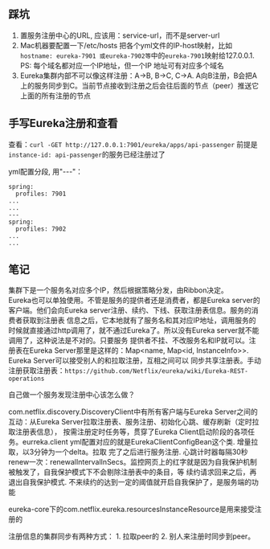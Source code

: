 ## 踩坑
1. 置服务注册中心的URL, 应该用：service-url，而不是server-url  
2. Mac机器要配置一下/etc/hosts 把各个yml文件的IP-host映射，比如`hostname: eureka-7901 或eureka-7902等`中的`eureka-7901`映射给127.0.0.1. PS: 
   每个域名都对应一个IP地址，但一个IP 地址可有对应多个域名
3. Eureka集群内部不可以像这样注册：A->B, B->C, C->A. A向B注册，B会把A上的服务同步到C。当前节点接收到注册之后会往后面的节点（peer）推送它上面的所有注册的节点
## 手写Eureka注册和查看

查看：`curl -GET http://127.0.0.1:7901/eureka/apps/api-passenger` 前提是`instance-id: api-passenger`的服务已经注册过了

yml配置分段, 用"---"：
```
spring:
  profiles: 7901
...
...
---
spring:
  profiles: 7902
...
...
```

## 笔记
集群下是一个服务名对应多个IP，然后根据策略分发，由Ribbon决定。  
Eureka也可以单独使用。不管是服务的提供者还是消费者，都是Eureka server的客户端。他们会向Eureka server注册、续约、下线、获取注册表信息。服务的消费者获取到注册表
信息之后，它本地就有了服务名和其对应IP地址，调用服务的时候就直接通过http调用了，就不通过Eureka了。所以没有Eureka server就不能调用了，这种说法是不对的。只要服务
提供者不挂、不改服务名和IP就可以。注册表在Eureka Server那里是这样的：Map<name, Map<id, InstanceInfo>>. Eureka Server可以接受别人的和拉取注册，互相之间可以
同步共享注册表。手动注册获取注册表：`https://github.com/Netflix/eureka/wiki/Eureka-REST-operations`  

自己做一个服务发现注册中心该怎么做？

com.netflix.discovery.DiscoveryClient中有所有客户端与Eureka Server之间的互动：从Eureka Server拉取注册表、服务注册、初始化心跳、缓存刷新（定时拉取注册表信息），
按需注册定时任务等，贯穿了Eureka Client启动阶段的各项任务。eurreka.client yml配置对应的就是EurekaClientConfigBean这个类. 增量拉取，以3分钟为一个delta。拉取
完了之后进行服务注册. 心跳计时器每隔30秒renew一次：renewalIntervalInSecs。监控网页上的红字就是因为自我保护机制被触发了，自我保护模式下不会剔除注册表中的条目，等
续约请求回来之后，再退出自我保护模式. 不来续约的达到一定的阈值就开启自我保护了，是服务端的功能

eureka-core下的com.netflix.eureka.resourcesInstanceResource是用来接受注册的

注册信息的集群同步有两种方式： 1. 拉取peer的 2. 别人来注册时同步到peer。
